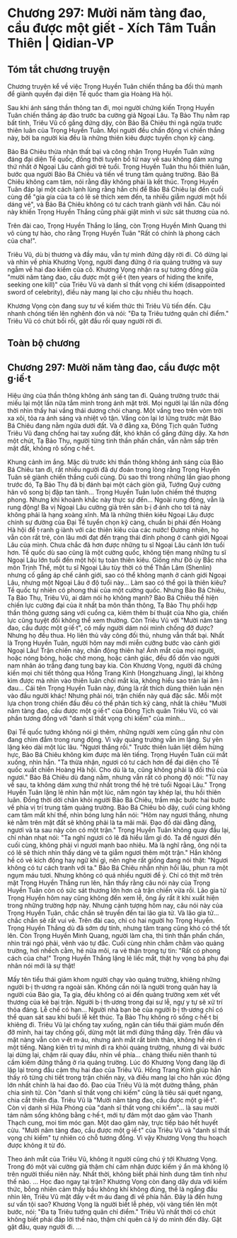 # Chương 297: Mười năm tàng đao, cầu được một giết - Xích Tâm Tuần Thiên | Qidian-VP

## Tóm tắt chương truyện

Chương truyện kể về việc Trọng Huyền Tuân chiến thắng ba đối thủ mạnh để giành quyền đại diện Tề quốc tham gia Hoàng Hà hội.

Sau khi ánh sáng thần thông tan đi, mọi người chứng kiến Trọng Huyền Tuân chiến thắng áp đảo trước ba cường giả Ngoại Lâu. Tạ Bảo Thụ nằm rạp bất tỉnh, Triêu Vũ cố gắng đứng dậy, còn Bảo Bá Chiêu thì ngã ngửa trước thiên luân của Trọng Huyền Tuân. Mọi người đều chấn động vì chiến thắng này, bởi ba người kia đều là những thiên kiêu được tuyển chọn kỹ càng.

Bảo Bá Chiêu thừa nhận thất bại và công nhận Trọng Huyền Tuân xứng đáng đại diện Tề quốc, đồng thời tuyên bố từ nay về sau không dám xưng thứ nhất ở Ngoại Lâu cảnh giới trẻ tuổi. Trọng Huyền Tuân thu hồi thiên luân, bước qua người Bảo Bá Chiêu và tiến về trung tâm quảng trường. Bảo Bá Chiêu không cam tâm, nói rằng đây không phải là kết thúc. Trọng Huyền Tuân đáp lại một cách lạnh lùng rằng hắn chỉ để Bảo Bá Chiêu lại đến cuối cùng để "gia gia của ta có lẽ sẽ thích xem đến, ta nhiều giẫm ngươi một hồi dáng vẻ", và Bảo Bá Chiêu không có tư cách tranh giành với hắn. Câu nói này khiến Trọng Huyền Thắng cũng phải giật mình vì sức sát thương của nó.

Trên đài cao, Trọng Huyền Thắng lo lắng, còn Trọng Huyền Minh Quang thì vô cùng tự hào, cho rằng Trọng Huyền Tuân "Rất có chính là phong cách của cha!".

Triêu Vũ, dù bị thương và đầy máu, vẫn tự mình đứng dậy rời đi. Cô dừng lại và nhìn về phía Khương Vọng, người đang đứng ở rìa quảng trường và suy ngẫm về hai đao kiếm của cô. Khương Vọng nhận ra sự tương đồng giữa "mười năm tàng đao, cầu được một g·iế·t (ten years of hiding the knife, seeking one kill)" của Triêu Vũ và danh sĩ thất vọng chi kiếm (disappointed sword of celebrity), điều này mang lại cho cậu nhiều thu hoạch.

Khương Vọng còn đang suy tư về kiếm thức thì Triêu Vũ tiến đến. Cậu nhanh chóng tiến lên nghênh đón và nói: "Đa tạ Triêu tướng quân chỉ điểm." Triêu Vũ có chút bối rối, gật đầu rồi quay người rời đi.

## Toàn bộ chương

## Chương 297: Mười năm tàng đao, cầu được một g·iế·t

Hiệu ứng của thần thông không ánh sáng tan đi.
Quảng trường trước thái miếu lại một lần nữa tắm mình trong ánh mặt trời.
Mọi người lại lần nữa đồng thời nhìn thấy hai vầng thái dương chói chang.
Một vầng treo trên vòm trời xa xôi, tỏa ra ánh sáng và nhiệt vô tận.
Vầng còn lại lơ lửng trước mặt Bảo Bá Chiêu đang nằm ngửa dưới đất.
Và ở đằng xa, Đông Tịch quân Tướng Triêu Vũ đang chống hai tay xuống đất, khó khăn cố gắng đứng dậy.
Xa hơn một chút, Tạ Bảo Thụ, người từng tinh thần phấn chấn, vẫn nằm sấp trên mặt đất, không rõ sống c·hế·t.

Khung cảnh im ắng.
Mặc dù trước khi thần thông không ánh sáng của Bảo Bá Chiêu tan đi, rất nhiều người đã dự đoán trong lòng rằng Trọng Huyền Tuân sẽ giành chiến thắng cuối cùng. Dù sao thì trong những lần giao phong trước đó, Tạ Bảo Thụ đã bị đánh bại một cách giòn giã, Tướng Quỷ cường hãn vô song bị đập tan tành... Trọng Huyền Tuân luôn chiếm thế thượng phong.
Nhưng khi khoảnh khắc này thực sự đến...
Ngoài rung động, vẫn là rung động!
Ba vị Ngoại Lâu cường giả trên sân b·ị đ·ánh cho tơi tả này không phải là hạng xoàng xĩnh. Mà là những thiên kiêu Ngoại Lâu được chính sự đường của Đại Tề tuyển chọn kỹ càng, chuẩn bị phái đến Hoàng Hà hội để t·ranh g·iành với các thiên kiêu của các nước!
Đương nhiên, họ vẫn còn rất trẻ, còn lâu mới đạt đến trạng thái đỉnh phong ở cảnh giới Ngoại Lâu của mình. Chưa chắc đã hơn được những tu sĩ Ngoại Lâu cảnh lớn tuổi hơn.
Tề quốc dù sao cũng là một cường quốc, không tiện mang những tu sĩ Ngoại Lâu lớn tuổi đến một hội tụ toàn thiên kiêu. Giống như Đô úy Bắc nha môn Trịnh Thế, một tu sĩ Ngoại Lâu tùy thời có thể Thần Lâm (Shenlin) nhưng cố gắng áp chế cảnh giới, sao có thể không mạnh ở cảnh giới Ngoại Lâu, nhưng một Ngoại Lâu ở độ tuổi này... Làm sao có thể gọi là thiên kiêu?
Tề quốc tự nhiên có phong thái của một cường quốc.
Nhưng Bảo Bá Chiêu, Tạ Bảo Thụ, Triêu Vũ, ai dám nói họ không mạnh?
Bảo Bá Chiêu thể hiện chiến lực cường đại của ít nhất ba môn thần thông, Tạ Bảo Thụ phối hợp thần thông gương sáng với cuồng ca, kiêm thêm bí thuật của Nho gia, chiến lực cũng tuyệt đối không thể xem thường. Còn Triêu Vũ với "Mười năm tàng đao, cầu được một g·iế·t", có mấy người dám nói mình chống đỡ được?
Nhưng họ đều thua.
Họ liên thủ vây công đối thủ, nhưng vẫn thất bại.
Nhất là Trọng Huyền Tuân, người hôm nay mới miễn cưỡng bước vào cảnh giới Ngoại Lâu!
Trận chiến này, chấn động thiên hạ!
Ánh mắt của mọi người, hoặc nóng bỏng, hoặc chờ mong, hoặc cảnh giác, đều đổ dồn vào người nam nhân áo trắng đang tung bay kia.
Còn Khương Vọng, người đã chứng kiến mọi chi tiết thông qua Hồng Trang Kính (Hongzhuang Jing), lại không kìm được mà nhìn vào thiên luân chói mắt kia, không hiểu sao trán lại âm ỉ đau...
Cái tên Trọng Huyền Tuân này, đúng là rất thích dùng thiên luân nện vào đầu người khác!
Nhưng phải nói, trận chiến này quá đặc sắc. Mỗi một lựa chọn trong chiến đấu đều có thể phân tích kỹ càng, nhất là chiêu "Mười năm tàng đao, cầu được một g·iế·t" của Đông Tịch quân Triêu Vũ, có vài phần tương đồng với "danh sĩ thất vọng chi kiếm" của mình...

Đại Tề quốc tướng không nói gì thêm, những người xem cũng gần như còn đang chìm đắm trong rung động.
Vì vậy quảng trường vẫn im lặng.
Sự yên lặng kéo dài một lúc lâu.
"Ngươi thắng rồi."
Trước thiên luân liệt diễm hừng hực, Bảo Bá Chiêu không kìm được mà lên tiếng.
Trọng Huyền Tuân cúi mắt xuống, nhìn hắn.
"Ta thừa nhận, ngươi có tư cách hơn để đại diện cho Tề quốc xuất chiến Hoàng Hà hội. Cho dù là ta, cũng không phải là đối thủ của ngươi." Bảo Bá Chiêu dù đang nằm, nhưng vẫn rất có phong độ nói: "Từ nay về sau, ta không dám xưng thứ nhất trong thế hệ trẻ tuổi Ngoại Lâu."
Trọng Huyền Tuân lặng lẽ nhìn hắn một lúc, năm ngón tay khép lại, thu hồi thiên luân.
Đồng thời dời chân khỏi người Bảo Bá Chiêu, trầm mặc bước hai bước về phía vị trí trung tâm quảng trường.
Bảo Bá Chiêu bò dậy, cuối cùng không cam tâm mất khí thế, nhìn bóng lưng hắn nói: "Hôm nay ngươi thắng, nhưng kẻ nằm trên mặt đất sẽ không phải là ta mãi mãi. Đạo đồ dài đằng đẵng, ngươi và ta sau này còn có một trận."
Trọng Huyền Tuân không quay đầu lại, chỉ nhàn nhạt nói: "Ta nghĩ ngươi có lẽ đã hiểu lầm gì đó. Ta để ngươi đến cuối cùng, không phải vì ngươi mạnh bao nhiêu. Mà là nghĩ rằng, ông nội ta có lẽ sẽ thích nhìn thấy dáng vẻ ta giẫm ngươi thêm một trận."
Hắn không hề có vẻ kích động hay ngữ khí gì, nên nghe rất giống đang nói thật: "Ngươi không có tư cách tranh với ta."
Bảo Bá Chiêu nhẫn nhịn hồi lâu, phun ra một ngụm máu tươi.
Nhưng không có quá nhiều người để ý.
Chỉ có thịt mỡ trên mặt Trọng Huyền Thắng run lên, hắn thấy rằng câu nói này của Trọng Huyền Tuân còn có sức sát thương lớn hơn cả trận chiến vừa rồi.
Lão gia tử Trọng Huyền hôm nay cũng không đến xem lễ, ông ấy rất ít khi xuất hiện trong những trường hợp này. Nhưng cảnh tượng hôm nay, câu nói này của Trọng Huyền Tuân, chắc chắn sẽ truyền đến tai lão gia tử.
Và lão gia tử... chắc chắn sẽ rất vui vẻ.
Trên đài cao, chỉ có hai người họ Trọng Huyền.
Trọng Huyền Thắng dù đã sớm dự tính, nhưng tâm trạng cũng khó có thể tốt lên. Còn Trọng Huyền Minh Quang, người làm cha, thì tinh thần phấn chấn, nhìn trái ngó phải, vênh váo tự đắc. Cuối cùng nhìn chằm chằm vào quảng trường, hơi nhếch cằm, hé nửa môi, ra vẻ thận trọng tự tin: "Rất có phong cách của cha!"
Trọng Huyền Thắng lặng lẽ liếc mắt, thật hy vọng bá phụ đại nhân nói mới là sự thật!

Mấy tên tiểu thái giám khom người chạy vào quảng trường, khiêng những người b·ị th·ương ra ngoài sân.
Không cần nói là người trong quân hay là người của Bảo gia, Tạ gia, đều không có ai đến quảng trường xem xét vết thương của kẻ bại trận.
Người b·ị th·ương trong đại sư lễ, ngự y tự sẽ xử trí thỏa đáng.
Lễ chế có hạn... Người nhà bạn bè của người b·ị th·ương chỉ có thể quan sát sau khi buổi lễ kết thúc.
Tạ Bảo Thụ không rõ sống c·hế·t bị khiêng đi.
Triêu Vũ lại chống tay xuống, ngăn cản tiểu thái giám muốn đến đỡ mình, hai tay chống gối, dừng một lát mới đứng thẳng dậy.
Trên đầu và mặt nàng vẫn còn v·ết m·áu, nhưng ánh mắt rất bình thản, không hề rên rỉ một tiếng.
Nàng kiên trì tự mình đi ra khỏi quảng trường, nhưng đi vài bước lại dừng lại, chậm rãi quay đầu, nhìn về phía... chàng thiếu niên thanh tú cầm kiếm đứng thẳng ở rìa quảng trường.
Lúc đó Khương Vọng đang lặp đi lặp lại trong đầu cảm thụ hai đao của Triêu Vũ. Hồng Trang Kính giúp hắn thấy rõ từng chi tiết trong trận chiến này, và điều mang lại cho hắn xúc động lớn nhất chính là hai đao đó.
Đao của Triêu Vũ là một đường thẳng, phân chia sinh tử.
Còn "danh sĩ thất vọng chi kiếm" cũng là tiêu sái quét ngang, chia cắt thiên địa.
Triêu Vũ là "Mười năm tàng đao, cầu được một g·iế·t".
Còn vị danh sĩ Hứa Phóng của "danh sĩ thất vọng chi kiếm"... là sau mười tám năm sống không bằng c·hế·t, mới tự đâm một dao găm vào Thanh Thạch cung, moi tim móc gan. Một dao găm này, trực tiếp báo hết huyết cừu.
"Mười năm tàng đao, cầu được một g·iế·t" của Triêu Vũ và "danh sĩ thất vọng chi kiếm" tự nhiên có chỗ tương đồng.
Vì vậy Khương Vọng thu hoạch được không ít từ đó.

Theo ánh mắt của Triêu Vũ, không ít người cũng chú ý tới Khương Vọng.
Trong đó một vài cường giả thậm chí cảm nhận được kiếm ý ẩn mà không lộ trên người thiếu niên này.
Nhất thời, không biết phải hình dung tâm tình như thế nào.
... Học đao ngay tại trận?
Khương Vọng còn đang dây dưa với kiếm thức, bỗng nhiên cảm thấy bầu không khí không đúng, thế là ngẩng đầu nhìn lên, Triêu Vũ mặt đầy v·ết m·áu đang đi về phía hắn.
Đây là đến hưng sư vấn tội sao?
Khương Vọng là người biết lễ phép, vội vàng tiến lên một bước, nói: "Đa tạ Triêu tướng quân chỉ điểm."
Triêu Vũ nhất thời có chút không biết phải đáp lời thế nào, thậm chí quên cả lý do mình đến đây.
Gật gật đầu, quay người đi.
...